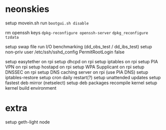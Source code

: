 # neonskies


setup movein.sh
run `bootgui.sh disable`

rm openssh keys
`dpkg-reconfigure openssh-server`
`dpkg_reconfigure tzdata`

setup swap file
run I/O benchmarking (dd_obs_test / dd_ibs_test)
setup non-priv user
/etc/ssh/sshd_config PermitRootLogin false


setup easytether on rpi
setup dhcpd on rpi
setup iptables on rpi
setup PIA VPN on rpi
setup hostapd on rpi
setup WPA Supplicant on rpi
setup DNSSEC on rpi
setup DNS caching server on rpi (use PIA DNS)
setup iptables-restore
setup cron daily restart(?)
setup unattended updates
setup fastest deb mirror (netselect)
setup deb packages
recompile kernel
setup kernel build environment

# extra
setup geth-light node
